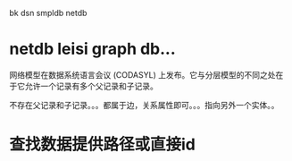 bk dsn smpldb netdb



# netdb leisi graph db...

网络模型在数据系统语言会议 (CODASYL) 上发布。它与分层模型的不同之处在于它允许一个记录有多个父记录和子记录。


不存在父记录和子记录。。。都属于边，关系属性即可。。。指向另外一个实体。。




# 查找数据提供路径或直接id